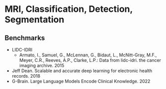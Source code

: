 # MRI, Classification, Detection, Segmentation

## Benchmarks
- LIDC-IDRI 
	- Armato, I., Samuel, G., McLennan, G., Bidaut, L., McNitt-Gray, M.F., Meyer, C.R., Reeves, A.P., Clarke, L.P.: Data from lidc-idri. the cancer imaging archive. 2015
- Jeff Dean. Scalable and accurate deep learning for electronic health records. 2018
- G-Brain. Large Language Models Encode Clinical Knowledge. 2022